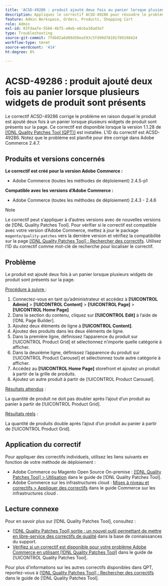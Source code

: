 ```yaml
---
title: 'ACSD-49286 : produit ajouté deux fois au panier lorsque plusieurs widgets de produit sont présents'
description: Appliquez le correctif ACSD-49286 pour résoudre le problème d’Adobe Commerce en raison duquel le produit est ajouté deux fois à un panier lorsque plusieurs widgets de produit sont présents sur la page.
feature: Admin Workspace, Orders, Products, Shopping Cart
role: Admin
exl-id: 03fdaafe-5566-4b75-a0eb-e0cba3dad3e7
type: Troubleshooting
source-git-commit: 7fdb02a6d89d50ea593c5fd99d78101f89198424
workflow-type: tm+mt
source-wordcount: '414'
ht-degree: 0%

---
```


# ACSD-49286 : produit ajouté deux fois au panier lorsque plusieurs widgets de produit sont présents

Le correctif ACSD-49286 corrige le problème en raison duquel le produit est ajouté deux fois à un panier lorsque plusieurs widgets de produit sont présents sur la page. Ce correctif est disponible lorsque la version 1.1.28 de [[!DNL Quality Patches Tool (QPT)]](https://experienceleague.adobe.com/en/docs/commerce-operations/tools/quality-patches-tool/quality-patches-tool-to-self-serve-quality-patches) est installée. L’ID du correctif est ACSD-49286. Notez que le problème est planifié pour être corrigé dans Adobe Commerce 2.4.7.

## Produits et versions concernés

**Le correctif est créé pour la version Adobe Commerce :**

* Adobe Commerce (toutes les méthodes de déploiement) 2.4.5-p1

**Compatible avec les versions d’Adobe Commerce :**

* Adobe Commerce (toutes les méthodes de déploiement) 2.4.3 - 2.4.6

>[!NOTE]
>
>Le correctif peut s’appliquer à d’autres versions avec de nouvelles versions de [!DNL Quality Patches Tool]. Pour vérifier si le correctif est compatible avec votre version d’Adobe Commerce, mettez à jour le package `magento/quality-patches` vers la dernière version et vérifiez la compatibilité sur la page [[!DNL Quality Patches Tool] : Rechercher des correctifs](https://experienceleague.adobe.com/tools/commerce-quality-patches/index.html). Utilisez l’ID du correctif comme mot-clé de recherche pour localiser le correctif.

## Problème

Le produit est ajouté deux fois à un panier lorsque plusieurs widgets de produit sont présents sur la page.

<u>Procédure à suivre </u> :

1. Connectez-vous en tant qu’administrateur et accédez à **[!UICONTROL Admin]** > **[!UICONTROL Content]** > **[!UICONTROL Page]** > **[!UICONTROL Home Page]**
1. Dans la section du contenu, cliquez sur **[!UICONTROL Edit]** à l’aide de [!DNL Page Builder].
1. Ajoutez deux éléments de ligne à **[!UICONTROL Content]**.
1. Ajoutez des produits dans les deux éléments de ligne.
1. Dans la première ligne, définissez l’apparence du produit sur [!UICONTROL Product Grid] et sélectionnez n’importe quelle catégorie à afficher.
1. Dans la deuxième ligne, définissez l’apparence du produit sur [!UICONTROL Product Carousel] et sélectionnez toute autre catégorie à afficher.
1. Accédez au **[!UICONTROL Home Page]** storefront et ajoutez un produit à partir de la grille de produits.
1. Ajoutez un autre produit à partir de [!UICONTROL Product Carousel].

<u>Résultats attendus</u> :

La quantité de produit ne doit pas doubler après l’ajout d’un produit au panier à partir de [!UICONTROL Product Grid].

<u>Résultats réels</u> :

La quantité de produits double après l’ajout d’un produit au panier à partir de [!UICONTROL Product Grid].

## Application du correctif

Pour appliquer des correctifs individuels, utilisez les liens suivants en fonction de votre méthode de déploiement :

* Adobe Commerce ou Magento Open Source On-premise : [[!DNL Quality Patches Tool] > Utilisation](/help/tools/quality-patches-tool/usage.md) dans le guide de [!DNL Quality Patches Tool].
* Adobe Commerce sur les infrastructures cloud : [Mises à niveau et correctifs > Appliquer des correctifs](https://experienceleague.adobe.com/docs/commerce-cloud-service/user-guide/develop/upgrade/apply-patches.html) dans le guide Commerce sur les infrastructures cloud . 

## Lecture connexe

Pour en savoir plus sur [!DNL Quality Patches Tool], consultez :

* [[!DNL Quality Patches Tool] sortie : un nouvel outil permettant de mettre en libre-service des correctifs de qualité](https://experienceleague.adobe.com/en/docs/commerce-operations/tools/quality-patches-tool/quality-patches-tool-to-self-serve-quality-patches) dans la base de connaissances du support.
* [Vérifiez si un correctif est disponible pour votre problème Adobe Commerce en utilisant [!DNL Quality Patches Tool]](/help/tools/quality-patches-tool/patches-available-in-qpt/check-patch-for-magento-issue-with-magento-quality-patches.md) dans le guide de [!UICONTROL Quality Patches Tool].


Pour plus d’informations sur les autres correctifs disponibles dans QPT, reportez-vous à [[!DNL Quality Patches Tool] : Rechercher des correctifs](https://experienceleague.adobe.com/tools/commerce-quality-patches/index.html) dans le guide de [!DNL Quality Patches Tool].
